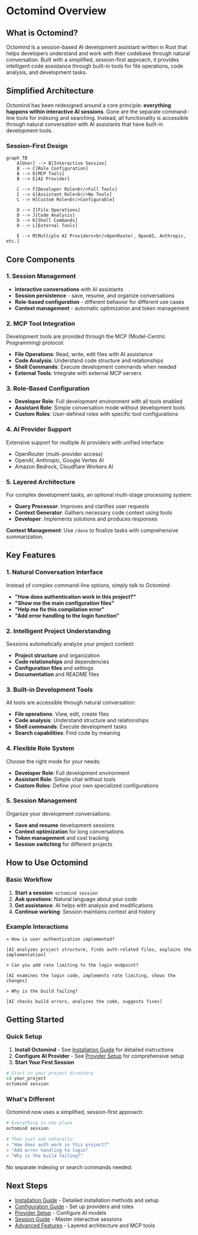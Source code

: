 # Octomind Overview

## What is Octomind?

Octomind is a session-based AI development assistant written in Rust that helps developers understand and work with their codebase through natural conversation. Built with a simplified, session-first approach, it provides intelligent code assistance through built-in tools for file operations, code analysis, and development tasks.

## Simplified Architecture

Octomind has been redesigned around a core principle: **everything happens within interactive AI sessions**. Gone are the separate command-line tools for indexing and searching. Instead, all functionality is accessible through natural conversation with AI assistants that have built-in development tools.

### Session-First Design

```mermaid
graph TB
    A[User] --> B[Interactive Session]
    B --> C[Role Configuration]
    B --> D[MCP Tools]
    B --> E[AI Provider]

    C --> F[Developer Role<br/>Full Tools]
    C --> G[Assistant Role<br/>No Tools]
    C --> H[Custom Role<br/>Configurable]

    D --> I[File Operations]
    D --> J[Code Analysis]
    D --> K[Shell Commands]
    D --> L[External Tools]

    E --> M[Multiple AI Providers<br/>OpenRouter, OpenAI, Anthropic, etc.]
```

## Core Components

### 1. Session Management
- **Interactive conversations** with AI assistants
- **Session persistence** - save, resume, and organize conversations
- **Role-based configuration** - different behavior for different use cases
- **Context management** - automatic optimization and token management

### 2. MCP Tool Integration
Development tools are provided through the MCP (Model-Centric Programming) protocol:
- **File Operations**: Read, write, edit files with AI assistance
- **Code Analysis**: Understand code structure and relationships
- **Shell Commands**: Execute development commands when needed
- **External Tools**: Integrate with external MCP servers

### 3. Role-Based Configuration
- **Developer Role**: Full development environment with all tools enabled
- **Assistant Role**: Simple conversation mode without development tools
- **Custom Roles**: User-defined roles with specific tool configurations

### 4. AI Provider Support
Extensive support for multiple AI providers with unified interface:
- OpenRouter (multi-provider access)
- OpenAI, Anthropic, Google Vertex AI
- Amazon Bedrock, Cloudflare Workers AI

### 5. Layered Architecture
For complex development tasks, an optional multi-stage processing system:
- **Query Processor**: Improves and clarifies user requests
- **Context Generator**: Gathers necessary code context using tools
- **Developer**: Implements solutions and produces responses

**Context Management**: Use `/done` to finalize tasks with comprehensive summarization.

## Key Features

### 1. Natural Conversation Interface
Instead of complex command-line options, simply talk to Octomind:
- **"How does authentication work in this project?"**
- **"Show me the main configuration files"**
- **"Help me fix this compilation error"**
- **"Add error handling to the login function"**

### 2. Intelligent Project Understanding
Sessions automatically analyze your project context:
- **Project structure** and organization
- **Code relationships** and dependencies
- **Configuration files** and settings
- **Documentation** and README files

### 3. Built-in Development Tools
All tools are accessible through natural conversation:
- **File operations**: View, edit, create files
- **Code analysis**: Understand structure and relationships
- **Shell commands**: Execute development tasks
- **Search capabilities**: Find code by meaning

### 4. Flexible Role System
Choose the right mode for your needs:
- **Developer Role**: Full development environment
- **Assistant Role**: Simple chat without tools
- **Custom Roles**: Define your own specialized configurations

### 5. Session Management
Organize your development conversations:
- **Save and resume** development sessions
- **Context optimization** for long conversations
- **Token management** and cost tracking
- **Session switching** for different projects

## How to Use Octomind

### Basic Workflow

1. **Start a session**: `octomind session`
2. **Ask questions**: Natural language about your code
3. **Get assistance**: AI helps with analysis and modifications
4. **Continue working**: Session maintains context and history

### Example Interactions

```
> How is user authentication implemented?

[AI analyzes project structure, finds auth-related files, explains the implementation]

> Can you add rate limiting to the login endpoint?

[AI examines the login code, implements rate limiting, shows the changes]

> Why is the build failing?

[AI checks build errors, analyzes the code, suggests fixes]
```

## Getting Started

### Quick Setup

1. **Install Octomind** - See [Installation Guide](./01-installation.md) for detailed instructions
2. **Configure AI Provider** - See [Provider Setup](./03-providers.md) for comprehensive setup
3. **Start Your First Session**
  ```bash
  # Start in your project directory
  cd your_project
  octomind session
  ```

### What's Different

Octomind now uses a simplified, session-first approach:

```bash
# Everything in one place
octomind session

# Then just ask naturally:
> "How does auth work in this project?"
> "Add error handling to login"
> "Why is the build failing?"
```

No separate indexing or search commands needed.

## Next Steps

- [Installation Guide](./01-installation.md) - Detailed installation methods and setup
- [Configuration Guide](./02-configuration.md) - Set up providers and roles
- [Provider Setup](./03-providers.md) - Configure AI models
- [Session Guide](./05-sessions.md) - Master interactive sessions
- [Advanced Features](./06-advanced.md) - Layered architecture and MCP tools

